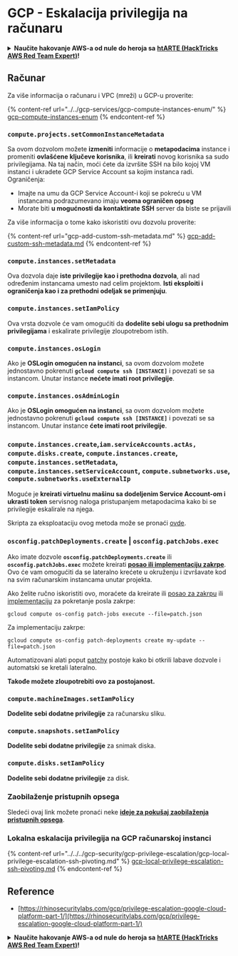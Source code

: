 # GCP - Eskalacija privilegija na računaru

<details>

<summary><strong>Naučite hakovanje AWS-a od nule do heroja sa</strong> <a href="https://training.hacktricks.xyz/courses/arte"><strong>htARTE (HackTricks AWS Red Team Expert)</strong></a><strong>!</strong></summary>

Drugi načini podrške HackTricks-u:

* Ako želite da vidite **vašu kompaniju reklamiranu na HackTricks-u** ili **preuzmete HackTricks u PDF formatu** proverite [**SUBSCRIPTION PLANS**](https://github.com/sponsors/carlospolop)!
* Nabavite [**zvanični PEASS & HackTricks swag**](https://peass.creator-spring.com)
* Otkrijte [**The PEASS Family**](https://opensea.io/collection/the-peass-family), našu kolekciju ekskluzivnih [**NFT-ova**](https://opensea.io/collection/the-peass-family)
* **Pridružite se** 💬 [**Discord grupi**](https://discord.gg/hRep4RUj7f) ili [**telegram grupi**](https://t.me/peass) ili nas **pratite** na **Twitter-u** 🐦 [**@hacktricks_live**](https://twitter.com/hacktricks_live)**.**
* **Podelite svoje hakovanje trikove slanjem PR-ova na** [**HackTricks**](https://github.com/carlospolop/hacktricks) i [**HackTricks Cloud**](https://github.com/carlospolop/hacktricks-cloud) github repozitorijume.

</details>

## Računar

Za više informacija o računaru i VPC (mreži) u GCP-u proverite:

{% content-ref url="../../gcp-services/gcp-compute-instances-enum/" %}
[gcp-compute-instances-enum](../../gcp-services/gcp-compute-instances-enum/)
{% endcontent-ref %}

### `compute.projects.setCommonInstanceMetadata`

Sa ovom dozvolom možete **izmeniti** informacije o **metapodacima** instance i promeniti **ovlašćene ključeve korisnika**, ili **kreirati** novog korisnika sa sudo privilegijama. Na taj način, moći ćete da izvršite SSH na bilo kojoj VM instanci i ukradete GCP Service Account sa kojim instanca radi.\
Ograničenja:

* Imajte na umu da GCP Service Account-i koji se pokreću u VM instancama podrazumevano imaju **veoma ograničen opseg**
* Morate biti **u mogućnosti da kontaktirate SSH** server da biste se prijavili

Za više informacija o tome kako iskoristiti ovu dozvolu proverite:

{% content-ref url="gcp-add-custom-ssh-metadata.md" %}
[gcp-add-custom-ssh-metadata.md](gcp-add-custom-ssh-metadata.md)
{% endcontent-ref %}

### `compute.instances.setMetadata`

Ova dozvola daje **iste privilegije kao i prethodna dozvola**, ali nad određenim instancama umesto nad celim projektom. **Isti eksploiti i ograničenja kao i za prethodni odeljak se primenjuju**.

### `compute.instances.setIamPolicy`

Ova vrsta dozvole će vam omogućiti da **dodelite sebi ulogu sa prethodnim privilegijama** i eskalirate privilegije zloupotrebom istih.

### **`compute.instances.osLogin`**

Ako je **OSLogin omogućen na instanci**, sa ovom dozvolom možete jednostavno pokrenuti **`gcloud compute ssh [INSTANCE]`** i povezati se sa instancom. Unutar instance **nećete imati root privilegije**.

### **`compute.instances.osAdminLogin`**

Ako je **OSLogin omogućen na instanci**, sa ovom dozvolom možete jednostavno pokrenuti **`gcloud compute ssh [INSTANCE]`** i povezati se sa instancom. Unutar instance **ćete imati root privilegije**.

### `compute.instances.create`,`iam.serviceAccounts.actAs, compute.disks.create`, `compute.instances.create`, `compute.instances.setMetadata`, `compute.instances.setServiceAccount`, `compute.subnetworks.use`, `compute.subnetworks.useExternalIp`

Moguće je **kreirati virtuelnu mašinu sa dodeljenim Service Account-om i ukrasti token** servisnog naloga pristupanjem metapodacima kako bi se privilegije eskalirale na njega.

Skripta za eksploataciju ovog metoda može se pronaći [ovde](https://github.com/RhinoSecurityLabs/GCP-IAM-Privilege-Escalation/blob/master/ExploitScripts/compute.instances.create.py).

### `osconfig.patchDeployments.create` | `osconfig.patchJobs.exec`

Ako imate dozvole **`osconfig.patchDeployments.create`** ili **`osconfig.patchJobs.exec`** možete kreirati [**posao ili implementaciju zakrpe**](https://blog.raphael.karger.is/articles/2022-08/GCP-OS-Patching). Ovo će vam omogućiti da se lateralno krećete u okruženju i izvršavate kod na svim računarskim instancama unutar projekta.

Ako želite ručno iskoristiti ovo, moraćete da kreirate ili [posao za zakrpu](https://github.com/rek7/patchy/blob/main/pkg/engine/patches/patch\_job.json) ili [implementaciju](https://github.com/rek7/patchy/blob/main/pkg/engine/patches/patch\_deployment.json) za pokretanje posla zakrpe:

`gcloud compute os-config patch-jobs execute --file=patch.json`

Za implementaciju zakrpe:

`gcloud compute os-config patch-deployments create my-update --file=patch.json`

Automatizovani alati poput [patchy](https://github.com/rek7/patchy) postoje kako bi otkrili labave dozvole i automatski se kretali lateralno.

**Takođe možete zloupotrebiti ovo za postojanost.**

### `compute.machineImages.setIamPolicy`

**Dodelite sebi dodatne privilegije** za računarsku sliku.

### `compute.snapshots.setIamPolicy`

**Dodelite sebi dodatne privilegije** za snimak diska.

### `compute.disks.setIamPolicy`

**Dodelite sebi dodatne privilegije** za disk.

### Zaobilaženje pristupnih opsega

Sledeći ovaj link možete pronaći neke [**ideje za pokušaj zaobilaženja pristupnih opsega**](../../../gcp-security/gcp-privilege-escalation/).

### Lokalna eskalacija privilegija na GCP računarskoj instanci

{% content-ref url="../../../gcp-security/gcp-privilege-escalation/gcp-local-privilege-escalation-ssh-pivoting.md" %}
[gcp-local-privilege-escalation-ssh-pivoting.md](../../../gcp-security/gcp-privilege-escalation/gcp-local-privilege-escalation-ssh-pivoting.md)
{% endcontent-ref %}

## Reference

* [https://rhinosecuritylabs.com/gcp/privilege-escalation-google-cloud-platform-part-1/](https://rhinosecuritylabs.com/gcp/privilege-escalation-google-cloud-platform-part-1/)

<details>

<summary><strong>Naučite hakovanje AWS-a od nule do heroja sa</strong> <a href="https://training.hacktricks.xyz/courses/arte"><strong>htARTE (HackTricks AWS Red Team Expert)</strong></a><strong>!</strong></summary>

Drugi načini podrške HackTricks-u:

* Ako želite da vidite **vašu kompaniju reklamiranu na HackTricks-u** ili **preuzmete HackTricks u PDF formatu** proverite [**SUBSCRIPTION PLANS**](https://github.com/sponsors/carlospolop)!
* Nabavite [**zvanični PEASS & HackTricks swag**](https://peass.creator-spring.com)
* Otkrijte [**The PEASS Family**](https://opensea.io/collection/the-peass-family), našu kolekciju ekskluzivnih [**NFT-ova**](https://opensea.io/collection/the-peass-family)
* **Pridružite se** 💬 [**Discord grupi**](https://discord.gg/hRep4RUj7f) ili [**telegram grupi**](https://t.me/peass) ili nas **pratite** na **Twitter-u** 🐦 [**@hacktricks_live**](https://twitter.com/hacktricks_live)**.**
* **Podelite svoje hakovanje trikove slanjem PR-ova na** [**HackTricks**](https://github.com/carlospolop
